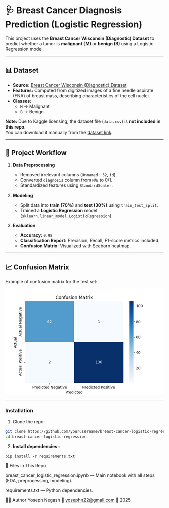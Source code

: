 # 🩺 Breast Cancer Diagnosis Prediction (Logistic Regression)

This project uses the **Breast Cancer Wisconsin (Diagnostic) Dataset** to predict whether a tumor is **malignant (M)** or **benign (B)** using a Logistic Regression model.

---

## 📊 Dataset

- **Source:** [Breast Cancer Wisconsin (Diagnostic) Dataset](https://www.kaggle.com/datasets/uciml/breast-cancer-wisconsin-data)
- **Features:** Computed from digitized images of a fine needle aspirate (FNA) of breast mass, describing characteristics of the cell nuclei.
- **Classes:**  
  - `M` → Malignant  
  - `B` → Benign  

**Note:** Due to Kaggle licensing, the dataset file (`data.csv`) is **not included in this repo**.  
You can download it manually from the [dataset link](https://www.kaggle.com/datasets/uciml/breast-cancer-wisconsin-data).

---

## 🚀 Project Workflow

1. **Data Preprocessing**
   - Removed irrelevant columns (`Unnamed: 32`, `id`).
   - Converted `diagnosis` column from `M`/`B` to 0/1.
   - Standardized features using `StandardScaler`.

2. **Modeling**
   - Split data into **train (70%)** and **test (30%)** using `train_test_split`.
   - Trained a **Logistic Regression** model (`sklearn.linear_model.LogisticRegression`).

3. **Evaluation**
   - **Accuracy:** `0.98`  
   - **Classification Report:** Precision, Recall, F1-score metrics included.
   - **Confusion Matrix:** Visualized with Seaborn heatmap.

---

## 📈 Confusion Matrix
Example of confusion matrix for the test set:

![Confusion Matrix](images/confusion_matrix.png)

---


### Installation

1. Clone the repo:

```bash
git clone https://github.com/yourusername/breast-cancer-logistic-regression.git
cd breast-cancer-logistic-regression
 ```
2. **Install dependencies:**:   
```commandline
pip install -r requirements.txt
```
📂 Files in This Repo

breast_cancer_logistic_regression.ipynb — Main notebook with all steps (EDA, preprocessing, modeling).

requirements.txt — Python dependencies.

👨‍💻 Author
Yoseph Negash
📧 yosephn22@gmail.com
📅 2025
